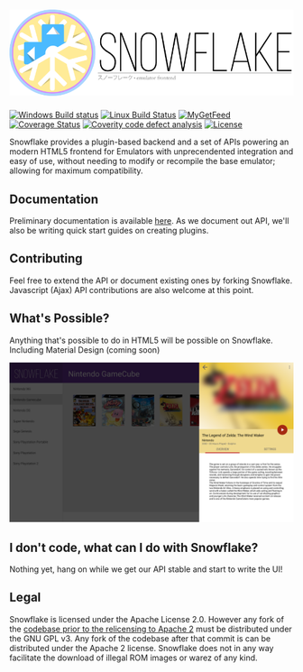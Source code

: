 ![Snowflake](branding/Snowflake-Banner-Katakana-256.png) 
=========

<!--[![Gitter](https://badges.gitter.im/Join%20Chat.svg)](https://gitter.im/SnowflakePowered/snowflake?utm_source=badge&utm_medium=badge&utm_campaign=pr-badge&utm_content=badge)-->
[![Windows Build status](https://ci.appveyor.com/api/projects/status/mhei9fdtja5j04kk?svg=true)](https://ci.appveyor.com/project/RonnChyran/snowflake) [![Linux Build Status](https://travis-ci.org/SnowflakePowered/snowflake.svg?branch=master)](https://travis-ci.org/SnowflakePowered/snowflake) [![MyGetFeed](https://img.shields.io/myget/snowflake-nightly/vpre/Snowflake.API.svg?style=flat)](https://www.myget.org/gallery/snowflake-nightly) [![Coverage Status](https://coveralls.io/repos/SnowflakePowered/snowflake/badge.svg?branch=master)](https://coveralls.io/r/SnowflakePowered/snowflake?branch=master)  [![Coverity code defect analysis](https://scan.coverity.com/projects/4039/badge.svg?flat=1)](https://scan.coverity.com/projects/4039)
 [![License](https://img.shields.io/badge/license-apache%202.0-blue.svg?style=flat)](https://github.com/SnowflakePowered/snowflake/blob/master/LICENSE)

Snowflake provides a plugin-based backend and a set of APIs powering an modern HTML5 frontend for Emulators with unprecendented integration and easy of use, without needing to modify or recompile the base emulator; allowing for maximum compatibility.


Documentation
-------------
Preliminary documentation is available [here](http://snowflakepowe.red/doc/html/). As we document out API, we'll also be writing quick start guides on creating plugins.

Contributing
------------
Feel free to extend the API or document existing ones by forking Snowflake. Javascript (Ajax) API contributions are also welcome at this point. 

What's Possible?
----------------
Anything that's possible to do in HTML5 will be possible on Snowflake. Including Material Design (coming soon)

![mockup](branding/mockups/ngcopen.png)

I don't code, what can I do with Snowflake?
-------------------------------------------
Nothing yet, hang on while we get our API stable and start to write the UI!

Legal
-----
Snowflake is licensed under the Apache License 2.0. However any fork of the [codebase prior to the relicensing to Apache 2](https://github.com/snowflake-frontend/snowflake/commit/b0286553ec0887ce406420827a2ba0c20aa78117#diff-d41d8cd98f00b204e9800998ecf8427e) must be distributed under the GNU GPL v3. Any fork of the codebase after that commit is can be distributed under the Apache 2 license. Snowflake does not in any way facilitate the download of illegal ROM images or warez of any kind. 
